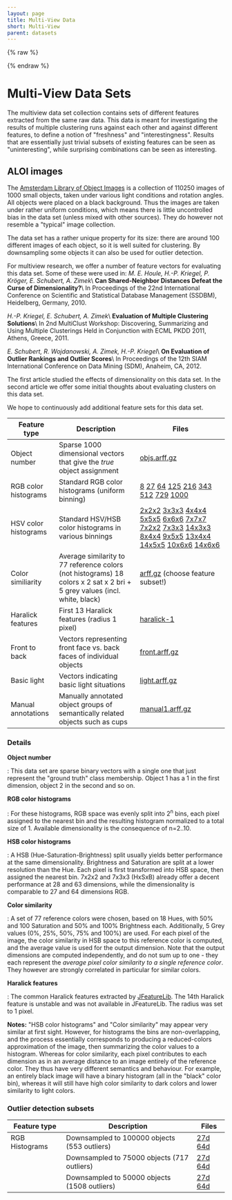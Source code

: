 ```yaml
---
layout: page
title: Multi-View Data
short: Multi-View
parent: datasets
---
```


{% raw %}
<script type="application/ld+json">
{
  "@context" : "http://schema.org",
  "@type" : "Dataset",
  "name" : "ALOI Image Features - Multiple Views",
  "description" : "The \"Amsterdam Library of Object Images\" is a collection of 110250 images of 1000 small objects, taken under various light conditions and rotation angles. All objects were placed on a black background. Thus the images are taken under rather uniform conditions, which means there is little uncontrolled bias in the data set (unless mixed with other sources). They do however not resemble a \"typical\" image collection. The data set has a rather unique property for its size: there are around 100 different images of each object, so it is well suited for clustering. By downsampling some objects it can also be used for outlier detection. For multi-view research, we offer a number of different feature vector sets for evaluating this data set.",
  "author" : {
    "@type" : "Person",
    "givenName" : "Erich",
    "familyName" : "Schubert",
    "affiliation" : { "@id" : "https://www.tu-dortmund.de/" }
  },
  "isAccessibleForFree" : true,
  "isBasedOn" : { "@id" : "http://aloi.science.uva.nl/", },
  "keywords" : ["image features", "color histograms", "clustering", "cluster analysis", "outlier", "outlier detection", "anomaly detection"],
  "license" : "http://creativecommons.org/licenses/by/4.0/"
}
</script>
{% endraw %}

Multi-View Data Sets
====================

The multiview data set collection contains sets of different features extracted from the same raw data. This data is meant for investigating the results of multiple clustering runs against each other and against different features, to define a notion of "freshness" and "interestingness". Results that are essentially just trivial subsets of existing features can be seen as "uninteresting", while surprising combinations can be seen as interesting.

ALOI images
-----------

The [Amsterdam Library of Object Images](http://aloi.science.uva.nl/) is a collection of 110250 images of 1000 small objects, taken under various light conditions and rotation angles. All objects were placed on a black background. Thus the images are taken under rather uniform conditions, which means there is little uncontrolled bias in the data set (unless mixed with other sources). They do however not resemble a "typical" image collection.

The data set has a rather unique property for its size: there are around 100 different images of each object, so it is well suited for clustering. By downsampling some objects it can also be used for outlier detection.

For multiview research, we offer a number of feature vectors for evaluating this data set. Some of these were used in: *M. E. Houle, H.-P. Kriegel, P. Kröger, E. Schubert, A. Zimek*\\
**Can Shared-Neighbor Distances Defeat the Curse of Dimensionality?**\\
In Proceedings of the 22nd International Conference on Scientific and Statistical Database Management (SSDBM), Heidelberg, Germany, 2010.

*H.-P. Kriegel, E. Schubert, A. Zimek*\\
**Evaluation of Multiple Clustering Solutions**\\
In 2nd MultiClust Workshop: Discovering, Summarizing and Using Multiple Clusterings Held in Conjunction with ECML PKDD 2011, Athens, Greece, 2011.

*E. Schubert, R. Wojdanowski, A. Zimek, H.-P. Kriegel*\\
**On Evaluation of Outlier Rankings and Outlier Scores**\\
In Proceedings of the 12th SIAM International Conference on Data Mining (SDM), Anaheim, CA, 2012.

The first article studied the effects of dimensionality on this data set. In the second article we offer some initial thoughts about evaluating clusters on this data set.

We hope to continuously add additional feature sets for this data set.

| Feature type | Description | Files |
|----|----|----|
| Object number | Sparse 1000 dimensional vectors that give the *true* object assignment | [objs.arff.gz](http://elki.dbs.ifi.lmu.de/datasets/multiview/aloi/objs.arff.gz) |
| RGB color histograms | Standard RGB color histograms (uniform binning) | [8](http://elki.dbs.ifi.lmu.de/datasets/multiview/aloi/aloi-8d.csv.gz) [27](http://elki.dbs.ifi.lmu.de/datasets/multiview/aloi/aloi-27d.csv.gz) [64](http://elki.dbs.ifi.lmu.de/datasets/multiview/aloi/aloi-64d.csv.gz) [125](http://elki.dbs.ifi.lmu.de/datasets/multiview/aloi/aloi-125d.csv.gz) [216](http://elki.dbs.ifi.lmu.de/datasets/multiview/aloi/aloi-216d.csv.gz) [343](http://elki.dbs.ifi.lmu.de/datasets/multiview/aloi/aloi-343d.csv.gz) [512](http://elki.dbs.ifi.lmu.de/datasets/multiview/aloi/aloi-512d.csv.gz) [729](http://elki.dbs.ifi.lmu.de/datasets/multiview/aloi/aloi-729d.csv.gz) [1000](http://elki.dbs.ifi.lmu.de/datasets/multiview/aloi/aloi-1000d.csv.gz) |
| HSV color histograms | Standard HSV/HSB color histograms in various binnings | [2x2x2](http://elki.dbs.ifi.lmu.de/datasets/multiview/aloi/aloi-hsb-2x2x2.csv.gz) [3x3x3](http://elki.dbs.ifi.lmu.de/datasets/multiview/aloi/aloi-hsb-3x3x3.csv.gz) [4x4x4](http://elki.dbs.ifi.lmu.de/datasets/multiview/aloi/aloi-hsb-4x4x4.csv.gz) [5x5x5](http://elki.dbs.ifi.lmu.de/datasets/multiview/aloi/aloi-hsb-5x5x5.csv.gz) [6x6x6](http://elki.dbs.ifi.lmu.de/datasets/multiview/aloi/aloi-hsb-6x6x6.csv.gz) [7x7x7](http://elki.dbs.ifi.lmu.de/datasets/multiview/aloi/aloi-hsb-7x7x7.csv.gz) [7x2x2](http://elki.dbs.ifi.lmu.de/datasets/multiview/aloi/aloi-hsb-7x2x2.csv.gz) [7x3x3](http://elki.dbs.ifi.lmu.de/datasets/multiview/aloi/aloi-hsb-7x3x3.csv.gz) [14x3x3](http://elki.dbs.ifi.lmu.de/datasets/multiview/aloi/aloi-hsb-14x3x3.csv.gz) [8x4x4](http://elki.dbs.ifi.lmu.de/datasets/multiview/aloi/aloi-hsb-8x4x4.csv.gz) [9x5x5](http://elki.dbs.ifi.lmu.de/datasets/multiview/aloi/aloi-hsb-9x5x5.csv.gz) [13x4x4](http://elki.dbs.ifi.lmu.de/datasets/multiview/aloi/aloi-hsb-13x4x4.csv.gz) [14x5x5](http://elki.dbs.ifi.lmu.de/datasets/multiview/aloi/aloi-hsb-14x5x5.csv.gz) [10x6x6](http://elki.dbs.ifi.lmu.de/datasets/multiview/aloi/aloi-hsb-10x6x6.csv.gz) [14x6x6](http://elki.dbs.ifi.lmu.de/datasets/multiview/aloi/aloi-hsb-14x6x6.csv.gz) |
| Color similiarity | Average similarity to 77 reference colors (not histograms) 18 colors x 2 sat x 2 bri + 5 grey values (incl. white, black) | [arff.gz](http://elki.dbs.ifi.lmu.de/datasets/multiview/aloi/aloi-colorsim77.arff.gz) (choose feature subset!) |
| Haralick features | First 13 Haralick features (radius 1 pixel) | [haralick-1](http://elki.dbs.ifi.lmu.de/datasets/multiview/aloi/aloi-haralick-1.csv.gz) |
| Front to back | Vectors representing front face vs. back faces of individual objects | [front.arff.gz](http://elki.dbs.ifi.lmu.de/datasets/multiview/aloi/front.arff.gz) |
| Basic light | Vectors indicating basic light situations | [light.arff.gz](http://elki.dbs.ifi.lmu.de/datasets/multiview/aloi/light.arff.gz) |
| Manual annotations | Manually annotated object groups of semantically related objects such as cups | [manual1.arff.gz](http://elki.dbs.ifi.lmu.de/datasets/multiview/aloi/manual1.arff.gz) |

### Details

**Object number**

: This data set are sparse binary vectors with a single one that just represent the "ground truth" class membership. Object 1 has a 1 in the first dimension, object 2 in the second and so on.

**RGB color histograms**

: For these histograms, RGB space was evenly split into 2<sup>n</sup> bins, each pixel assigned to the nearest bin and the resulting histogram normalized to a total size of 1. Available dimensionality is the consequence of n=2..10.

**HSB color histograms**

: A HSB (Hue-Saturation-Brightness) split usually yields better performance at the same dimensionality. Brightness and Saturation are split at a lower resolution than the Hue. Each pixel is first transformed into HSB space, then assigned the nearest bin. 7x2x2 and 7x3x3 (HxSxB) already offer a decent performance at 28 and 63 dimensions, while the dimensionality is comparable to 27 and 64 dimensions RGB.

**Color similarity**

: A set of 77 reference colors were chosen, based on 18 Hues, with 50% and 100 Saturation and 50% and 100% Brightness each. Additionally, 5 Grey values (0%, 25%, 50%, 75% and 100%) are used. For each pixel of the image, the color similarity in HSB space to this reference color is computed, and the average value is used for the output dimension. Note that the output dimensions are computed independently, and do not sum up to one - they each represent the *average pixel color similarity to a single reference color*. They however are strongly correlated in particular for similar colors.

**Haralick features**

: The common Haralick features extracted by [JFeatureLib](https://code.google.com/p/jfeaturelib/). The 14th Haralick feature is unstable and was not available in JFeatureLib. The radius was set to 1 pixel.

**Notes:** "HSB color histograms" and "Color similarity" may appear very similar at first sight. However, for histograms the bins are non-overlapping, and the process essentially corresponds to producing a reduced-colors approximation of the image, then summarizing the color values to a histogram. Whereas for color similarity, each pixel contributes to each dimension as in an average distance to an image entirely of the reference color. They thus have very different semantics and behaviour. For example, an entirely black image will have a binary histogram (all in the "black" color bin), whereas it will still have high color similarity to dark colors and lower similarity to light colors.

### Outlier detection subsets

| Feature type | Description | Files |
|----|----|----|
| RGB Histograms | Downsampled to 100000 objects (553 outliers) | [27d](http://elki.dbs.ifi.lmu.de/datasets/multiview/aloi/aloi-27d-100000-max10-tot553.csv.gz) [64d](http://elki.dbs.ifi.lmu.de/datasets/multiview/aloi/aloi-64d-100000-max10-tot553.csv.gz) |
| | Downsampled to 75000 objects (717 outliers)  | [27d](http://elki.dbs.ifi.lmu.de/datasets/multiview/aloi/aloi-27d-75000-max4-tot717.csv.gz) [64d](http://elki.dbs.ifi.lmu.de/datasets/multiview/aloi/aloi-64d-75000-max4-tot717.csv.gz) |
| | Downsampled to 50000 objects (1508 outliers) | [27d](http://elki.dbs.ifi.lmu.de/datasets/multiview/aloi/aloi-27d-50000-max5-tot1508.csv.gz) [64d](http://elki.dbs.ifi.lmu.de/datasets/multiview/aloi/aloi-64d-50000-max5-tot1508.csv.gz) |


